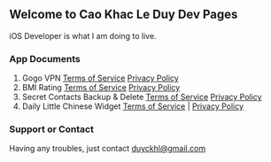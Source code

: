 ## Welcome to Cao Khac Le Duy Dev Pages

iOS Developer is what I am doing to live.

### App Documents
1. Gogo VPN  [Terms of Service](/gogoVPN/tos.html)  [Privacy Policy](privacy.html)
2. BMI Rating  [Terms of Service](/bmicalculator/tos.md)  [Privacy Policy](/bmicalculator/privacy.md)
3. Secret Contacts Backup & Delete  [Terms of Service](/secretcontactsbackup/terms.md)  [Privacy Policy](/secretcontactsbackup/privacy.md)
4. Daily Little Chinese Widget  [Terms of Service](/alittlechinese/tos.md) |  [Privacy Policy](/alittlechinese/privacy.md)


### Support or Contact

Having any troubles, just contact [duyckhl@gmail.com](url)
